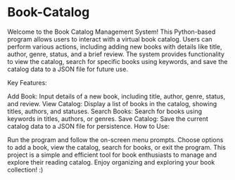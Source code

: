 # Book-Catalog
Welcome to the Book Catalog Management System! This Python-based program allows users to interact with a virtual book catalog. Users can perform various actions, including adding new books with details like title, author, genre, status, and a brief review. The system provides functionality to view the catalog, search for specific books using keywords, and save the catalog data to a JSON file for future use.

Key Features:

Add Book: Input details of a new book, including title, author, genre, status, and review.
View Catalog: Display a list of books in the catalog, showing titles, authors, and statuses.
Search Books: Search for books using keywords in titles, authors, or genres.
Save Catalog: Save the current catalog data to a JSON file for persistence.
How to Use:

Run the program and follow the on-screen menu prompts.
Choose options to add a book, view the catalog, search for books, or exit the program.
This project is a simple and efficient tool for book enthusiasts to manage and explore their reading catalog. Enjoy organizing and exploring your book collection!
:)
